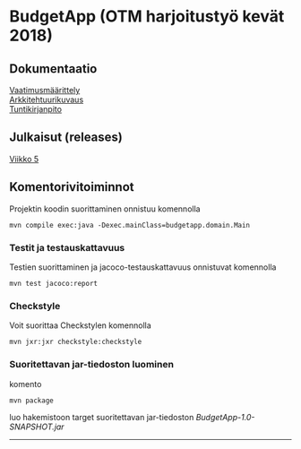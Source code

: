 <h1>BudgetApp (OTM harjoitustyö kevät 2018)</h1>

  <h2>Dokumentaatio</h2>

[Vaatimusmäärittely](https://github.com/RHeikkinen/otm-harjoitustyo/blob/master/dokumentaatio/maarittelydokumentti.md)  
[Arkkitehtuurikuvaus](https://github.com/RHeikkinen/otm-harjoitustyo/blob/master/dokumentaatio/arkkitehtuuri.md)  
[Tuntikirjanpito](https://github.com/RHeikkinen/otm-harjoitustyo/blob/master/dokumentaatio/tuntikirjanpito.md)  

## Julkaisut (releases)
[Viikko 5](https://github.com/RHeikkinen/otm-harjoitustyo/releases/tag/vko5)

## Komentorivitoiminnot
Projektin koodin suorittaminen onnistuu komennolla
```
mvn compile exec:java -Dexec.mainClass=budgetapp.domain.Main
```
### Testit ja testauskattavuus
Testien suorittaminen ja jacoco-testauskattavuus onnistuvat komennolla
```
mvn test jacoco:report
```
### Checkstyle
Voit suorittaa Checkstylen komennolla
```
mvn jxr:jxr checkstyle:checkstyle
```
### Suoritettavan jar-tiedoston luominen
komento
```
mvn package
```
luo hakemistoon target suoritettavan jar-tiedoston _BudgetApp-1.0-SNAPSHOT.jar_ 
***
